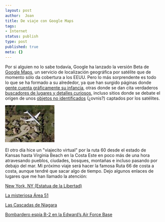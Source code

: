 ```yaml
---
layout: post
author:  Joan
title: De viaje con Google Maps
tags:
- Internet
status: publish
type: post
published: true
meta: {}
---
```

Por si alguien no lo sabe todavía, Google ha lanzado la versión Beta de <a href="http://maps.google.com/">Google Maps</a>, un servicio de localización geográfica por satélite que de momento sólo da cobertura a los EEUU. Pero lo más sorprendente es todo lo que se ha formado a su alrededor, ya que han surgido páginas donde <a href="http://flickr.com/groups/memorymaps/pool/">gente cuenta gráficamente su infancia</a>, otras donde se dan cita verdaderos <a href="http://www.googlesightseeing.com/">buscadores de lugares y detalles curiosos</a>, incluso sitios donde se debate el orígen de unos <a href="http://www.microsiervos.com/archivo/conspiranoia/marcas-misteriosas-en-google-maps.html">objetos no identificados</a> (¿ovnis?) captados por los satélites.

<a href="http://maps.google.com/maps?ll=42.117698192596436,-88.07331562042236&spn=0.008282661437988281,0.011383295059204102&t=k&hl=en"><img src="../images_posts/gm-avion.jpg" alt="Avión desde Google Maps" class="center noborder"/></a>

El otro día hice un "viajecito virtual" por la ruta 60 desde el estado de Kansas hasta Virginia Beach en la Costa Este en poco más de una hora atravesando pueblos, ciudades, bosques, montañas e incluso pasando por debajo del mar. Mi próximo viaje será hacer la famosa Ruta 66 de costa a costa, aunque tendré que sacar algo de tiempo. Dejo algunos enlaces de lugares que me han llamado la atención:

<a href="http://maps.google.com/maps?q=New%20York,NY&ll=40.689197,-74.045094&spn=0.005171,0.007918&t=k&hl=en">New York, NY (Estatua de la Libertad)</a>

<a href="http://maps.google.com/maps?q=groom%20road,rachel,%20nv&ll=37.265625,-116.438599&spn=0.162735,0.253372&t=k&hl=en">La misteriosa Área 51</a>

<a href="http://maps.google.com/maps?q=Niagara%20Falls&sll=43.078766,-79.076114&spn=0.009699,0.015385&sspn=0.019398,0.030770&t=k&hl=en">Las Cascadas de Niagara</a>

<a href="http://maps.google.com/maps?q=palmdale,ca&ll=34.637371,-118.082052&spn=0.006641,0.006652&t=k&hl=en">Bombardero espía B-2 en la Edward&#8217;s Air Force Base</a>